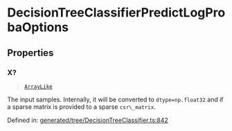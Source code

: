 # DecisionTreeClassifierPredictLogProbaOptions

## Properties

### X?

> [`ArrayLike`](../types/ArrayLike.md)

The input samples. Internally, it will be converted to `dtype=np.float32` and if a sparse matrix is provided to a sparse `csr\_matrix`.

Defined in:  [generated/tree/DecisionTreeClassifier.ts:842](https://github.com/transitive-bullshit/scikit-learn-ts/blob/92ab806/packages/sklearn/src/generated/tree/DecisionTreeClassifier.ts#L842)
